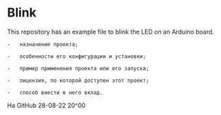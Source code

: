 # Blink

This repository has an example file to blink the LED on an Arduino board.

	-	назначение проекта;
 
	-	особенности его конфигурации и установки;
	
	-	пример применения проекта или его запуска;
	
	-	лицензия, по которой доступен этот проект;
	
	-	способ внести в него вклад.
На GitHub 28-08-22 20^00
